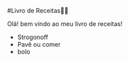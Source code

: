 #Livro de Receitas:man_cook:



Olá! bem vindo ao meu livro de receitas!



- Strogonoff
- Pavê ou comer
- bolo